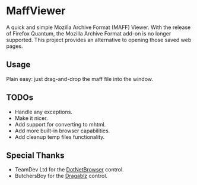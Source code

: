 # MaffViewer
A quick and simple Mozilla Archive Format (MAFF) Viewer.
With the release of Firefox Quantum, the Mozilla Archive Format add-on is no longer supported. This project provides an alternative to opening those saved web pages.

## Usage
Plain easy: just drag-and-drop the maff file into the window.

## TODOs
* Handle any exceptions.
* Make it nicer.
* Add support for converting to mhtml.
* Add more built-in browser capabilities.
* Add cleanup temp files functionality.

## Special Thanks
* TeamDev Ltd for the [DotNetBrowser](https://www.teamdev.com/dotnetbrowser) control.
* ButchersBoy for the [Dragablz](https://dragablz.net/) control.